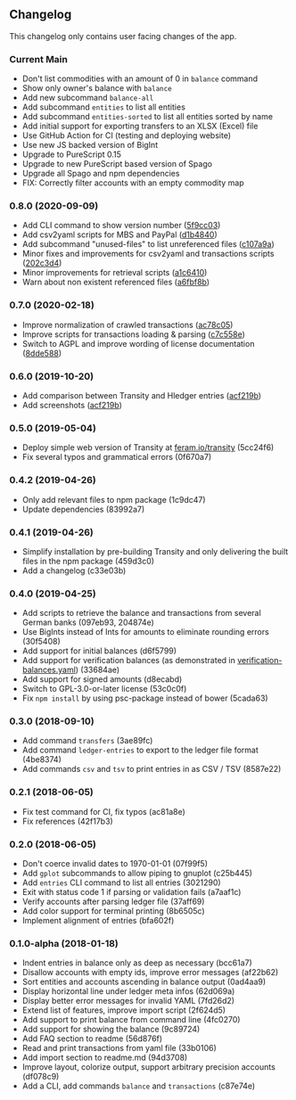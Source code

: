 ## Changelog

This changelog only contains user facing changes of the app.


### Current Main

- Don't list commodities with an amount of 0 in `balance` command
- Show only owner's balance with `balance`
- Add new subcommand `balance-all`
- Add subcommand `entities` to list all entities
- Add subcommand `entities-sorted` to list all entities sorted by name
- Add initial support for exporting transfers to an XLSX (Excel) file
- Use GitHub Action for CI (testing and deploying website)
- Use new JS backed version of BigInt
- Upgrade to PureScript 0.15
- Upgrade to new PureScript based version of Spago
- Upgrade all Spago and npm dependencies
- FIX: Correctly filter accounts with an empty commodity map


### 0.8.0 (2020-09-09)

- Add CLI command to show version number ([5f9cc03])
- Add csv2yaml scripts for MBS and PayPal ([d1b4840])
- Add subcommand "unused-files" to list unreferenced files ([c107a9a])
- Minor fixes and improvements for csv2yaml and transactions scripts ([202c3d4])
- Minor improvements for retrieval scripts ([a1c6410])
- Warn about non existent referenced files ([a6fbf8b])

[5f9cc03]: https://github.com/feramhq/transity/commit/5f9cc03
[d1b4840]: https://github.com/feramhq/transity/commit/d1b4840
[c107a9a]: https://github.com/feramhq/transity/commit/c107a9a
[202c3d4]: https://github.com/feramhq/transity/commit/202c3d4
[a1c6410]: https://github.com/feramhq/transity/commit/a1c6410
[a6fbf8b]: https://github.com/feramhq/transity/commit/a6fbf8b


### 0.7.0 (2020-02-18)

- Improve normalization of crawled transactions ([ac78c05])
- Improve scripts for transactions loading & parsing ([c7c558e])
- Switch to AGPL and improve wording of license documentation ([8dde588])

[ac78c05]: https://github.com/feramhq/transity/commit/ac78c05
[c7c558e]: https://github.com/feramhq/transity/commit/c7c558e
[8dde588]: https://github.com/feramhq/transity/commit/8dde588


### 0.6.0 (2019-10-20)

- Add comparison between Transity and Hledger entries ([acf219b])
- Add screenshots ([acf219b])

[acf219b]: https://github.com/feramhq/transity/commit/acf219b


### 0.5.0 (2019-05-04)

- Deploy simple web version of Transity at [feram.io/transity] <!----> (5cc24f6)
- Fix several typos and grammatical errors (0f670a7)

[feram.io/transity]: https://www.feram.io/transity


### 0.4.2 (2019-04-26)

- Only add relevant files to npm package (1c9dc47)
- Update dependencies (83992a7)


### 0.4.1 (2019-04-26)

- Simplify installation by pre-building Transity
    and only delivering the built files in the npm package (459d3c0)
- Add a changelog (c33e03b)


### 0.4.0 (2019-04-25)

- Add scripts to retrieve the balance and transactions
    from several German banks (097eb93, 204874e)
- Use BigInts instead of Ints for amounts to eliminate rounding errors (30f5408)
- Add support for initial balances (d6f5799)
- Add support for verification balances (as demonstrated in
    [verification-balances.yaml](examples/verification-balances.yaml)) (33684ae)
- Add support for signed amounts (d8ecabd)
- Switch to GPL-3.0-or-later license (53c0c0f)
- Fix `npm install` by using psc-package instead of bower (5cada63)


### 0.3.0 (2018-09-10)

- Add command `transfers` (3ae89fc)
- Add command `ledger-entries` to export to the ledger file format (4be8374)
- Add commands `csv` and `tsv` to print entries in as CSV / TSV (8587e22)


### 0.2.1 (2018-06-05)

- Fix test command for CI, fix typos (ac81a8e)
- Fix references (42f17b3)


### 0.2.0 (2018-06-05)

- Don't coerce invalid dates to 1970-01-01 (07f99f5)
- Add `gplot` subcommands to allow piping to gnuplot (c25b445)
- Add `entries` CLI command to list all entries (3021290)
- Exit with status code 1 if parsing or validation fails (a7aaf1c)
- Verify accounts after parsing ledger file (37aff69)
- Add color support for terminal printing (8b6505c)
- Implement alignment of entries (bfa602f)


### 0.1.0-alpha (2018-01-18)

- Indent entries in balance only as deep as necessary (bcc61a7)
- Disallow accounts with empty ids, improve error messages (af22b62)
- Sort entities and accounts ascending in balance output (0ad4aa9)
- Display horizontal line under ledger meta infos (62d069a)
- Display better error messages for invalid YAML (7fd26d2)
- Extend list of features, improve import script (2f624d5)
- Add support to print balance from command line (4fc0270)
- Add support for showing the balance (9c89724)
- Add FAQ section to readme (56d876f)
- Read and print transactions from yaml file (33b0106)
- Add import section to readme.md (94d3708)
- Improve layout, colorize output,
    support arbitrary precision accounts (df078c9)
- Add a CLI, add commands `balance` and `transactions` (c87e74e)
